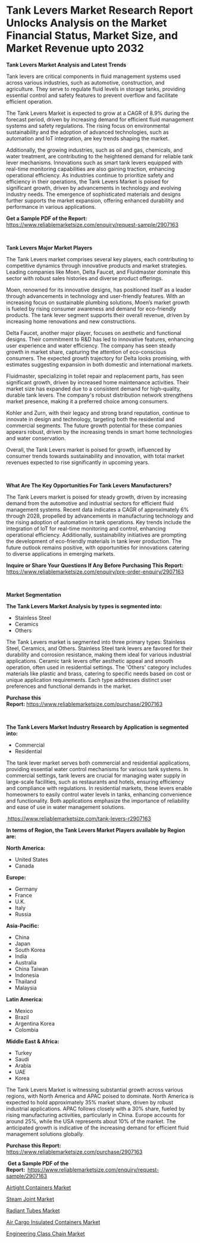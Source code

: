 <p><h1>Tank Levers Market Research Report Unlocks Analysis on the Market Financial Status, Market Size, and Market Revenue upto 2032</h1></p><p><strong>Tank Levers Market Analysis and Latest Trends</strong></p>
<p><p>Tank levers are critical components in fluid management systems used across various industries, such as automotive, construction, and agriculture. They serve to regulate fluid levels in storage tanks, providing essential control and safety features to prevent overflow and facilitate efficient operation.</p><p>The Tank Levers Market is expected to grow at a CAGR of 8.9% during the forecast period, driven by increasing demand for efficient fluid management systems and safety regulations. The rising focus on environmental sustainability and the adoption of advanced technologies, such as automation and IoT integration, are key trends shaping the market. </p><p>Additionally, the growing industries, such as oil and gas, chemicals, and water treatment, are contributing to the heightened demand for reliable tank lever mechanisms. Innovations such as smart tank levers equipped with real-time monitoring capabilities are also gaining traction, enhancing operational efficiency. As industries continue to prioritize safety and efficiency in their operations, the Tank Levers Market is poised for significant growth, driven by advancements in technology and evolving industry needs. The emergence of sophisticated materials and designs further supports the market expansion, offering enhanced durability and performance in various applications.</p></p>
<p><strong>Get a Sample PDF of the Report:&nbsp;</strong> <a href="https://www.reliablemarketsize.com/enquiry/request-sample/2907163?utm_campaign=2005&utm_medium=2&utm_source=Github&utm_content=ia&utm_term=12032025&utm_id=tank-levers">https://www.reliablemarketsize.com/enquiry/request-sample/2907163</a></p>
<p>&nbsp;</p>
<p><strong>Tank Levers Major Market Players</strong></p>
<p><p>The Tank Levers market comprises several key players, each contributing to competitive dynamics through innovative products and market strategies. Leading companies like Moen, Delta Faucet, and Fluidmaster dominate this sector with robust sales histories and diverse product offerings.</p><p>Moen, renowned for its innovative designs, has positioned itself as a leader through advancements in technology and user-friendly features. With an increasing focus on sustainable plumbing solutions, Moen’s market growth is fueled by rising consumer awareness and demand for eco-friendly products. The tank lever segment supports their overall revenue, driven by increasing home renovations and new constructions.</p><p>Delta Faucet, another major player, focuses on aesthetic and functional designs. Their commitment to R&D has led to innovative features, enhancing user experience and water efficiency. The company has seen steady growth in market share, capturing the attention of eco-conscious consumers. The expected growth trajectory for Delta looks promising, with estimates suggesting expansion in both domestic and international markets.</p><p>Fluidmaster, specializing in toilet repair and replacement parts, has seen significant growth, driven by increased home maintenance activities. Their market size has expanded due to a consistent demand for high-quality, durable tank levers. The company's robust distribution network strengthens market presence, making it a preferred choice among consumers.</p><p>Kohler and Zurn, with their legacy and strong brand reputation, continue to innovate in design and technology, targeting both the residential and commercial segments. The future growth potential for these companies appears robust, driven by the increasing trends in smart home technologies and water conservation.</p><p>Overall, the Tank Levers market is poised for growth, influenced by consumer trends towards sustainability and innovation, with total market revenues expected to rise significantly in upcoming years.</p></p>
<p>&nbsp;</p>
<p><strong>What Are The Key Opportunities For Tank Levers Manufacturers?</strong></p>
<p><p>The Tank Levers market is poised for steady growth, driven by increasing demand from the automotive and industrial sectors for efficient fluid management systems. Recent data indicates a CAGR of approximately 6% through 2028, propelled by advancements in manufacturing technology and the rising adoption of automation in tank operations. Key trends include the integration of IoT for real-time monitoring and control, enhancing operational efficiency. Additionally, sustainability initiatives are prompting the development of eco-friendly materials in tank lever production. The future outlook remains positive, with opportunities for innovations catering to diverse applications in emerging markets.</p></p>
<p><strong>Inquire or Share Your Questions If Any Before Purchasing This Report:</strong> <a href="https://www.reliablemarketsize.com/enquiry/pre-order-enquiry/2907163?utm_campaign=2005&utm_medium=2&utm_source=Github&utm_content=ia&utm_term=12032025&utm_id=tank-levers">https://www.reliablemarketsize.com/enquiry/pre-order-enquiry/2907163</a></p>
<p>&nbsp;</p>
<p><strong>Market Segmentation</strong></p>
<p><strong>The Tank Levers Market Analysis by types is segmented into:</strong></p>
<p><ul><li>Stainless Steel</li><li>Ceramics</li><li>Others</li></ul></p>
<p><p>The Tank Levers market is segmented into three primary types: Stainless Steel, Ceramics, and Others. Stainless Steel tank levers are favored for their durability and corrosion resistance, making them ideal for various industrial applications. Ceramic tank levers offer aesthetic appeal and smooth operation, often used in residential settings. The 'Others' category includes materials like plastic and brass, catering to specific needs based on cost or unique application requirements. Each type addresses distinct user preferences and functional demands in the market.</p></p>
<p><strong>Purchase this Report:&nbsp;</strong><a href="https://www.reliablemarketsize.com/purchase/2907163?utm_campaign=2005&utm_medium=2&utm_source=Github&utm_content=ia&utm_term=12032025&utm_id=tank-levers">https://www.reliablemarketsize.com/purchase/2907163</a></p>
<p>&nbsp;</p>
<p><strong>The Tank Levers Market Industry Research by Application is segmented into:</strong></p>
<p><ul><li>Commercial</li><li>Residential</li></ul></p>
<p><p>The tank lever market serves both commercial and residential applications, providing essential water control mechanisms for various tank systems. In commercial settings, tank levers are crucial for managing water supply in large-scale facilities, such as restaurants and hotels, ensuring efficiency and compliance with regulations. In residential markets, these levers enable homeowners to easily control water levels in tanks, enhancing convenience and functionality. Both applications emphasize the importance of reliability and ease of use in water management solutions.</p></p>
<p><a href="https://www.reliablemarketsize.com/tank-levers-r2907163?utm_campaign=2005&utm_medium=2&utm_source=Github&utm_content=ia&utm_term=12032025&utm_id=tank-levers">&nbsp;https://www.reliablemarketsize.com/tank-levers-r2907163</a></p>
<p><strong>In terms of Region, the Tank Levers Market Players available by Region are:</strong></p>
<p>
    <p> <strong> North America: </strong>
        <ul>
            <li>United States</li>
            <li>Canada</li>
        </ul>
        </p> 
    <p> <strong> Europe: </strong>
        <ul>
            <li>Germany</li>
            <li>France</li>
            <li>U.K.</li>
            <li>Italy</li>
            <li>Russia</li>
        </ul>
        </p> 
    <p> <strong> Asia-Pacific: </strong>
        <ul>
            <li>China</li>
            <li>Japan</li>
            <li>South Korea</li>
            <li>India</li>
            <li>Australia</li>
            <li>China Taiwan</li>
            <li>Indonesia</li>
            <li>Thailand</li>
            <li>Malaysia</li>
        </ul>
        </p> 
    <p> <strong> Latin America: </strong>
        <ul>
            <li>Mexico</li>
            <li>Brazil</li>
            <li>Argentina Korea</li>
            <li>Colombia</li>
        </ul>
        </p> 
    <p> <strong> Middle East & Africa: </strong>
        <ul>
            <li>Turkey</li>
            <li>Saudi</li>
            <li>Arabia</li>
            <li>UAE</li>
            <li>Korea</li>
        </ul>
    </p>
    </p>
<p><p>The Tank Levers Market is witnessing substantial growth across various regions, with North America and APAC poised to dominate. North America is expected to hold approximately 35% market share, driven by robust industrial applications. APAC follows closely with a 30% share, fueled by rising manufacturing activities, particularly in China. Europe accounts for around 25%, while the USA represents about 10% of the market. The anticipated growth is indicative of the increasing demand for efficient fluid management solutions globally.</p></p>
<p><strong>Purchase this Report: </strong><a href="https://www.reliablemarketsize.com/purchase/2907163?utm_campaign=2005&utm_medium=2&utm_source=Github&utm_content=ia&utm_term=12032025&utm_id=tank-levers">https://www.reliablemarketsize.com/purchase/2907163</a></p>
<p>&nbsp;<strong>Get a Sample PDF of the Report:&nbsp;&nbsp;</strong><a href="https://www.reliablemarketsize.com/enquiry/request-sample/2907163?utm_campaign=2005&utm_medium=2&utm_source=Github&utm_content=ia&utm_term=12032025&utm_id=tank-levers">https://www.reliablemarketsize.com/enquiry/request-sample/2907163</a></p>
<p><strong></strong></p>
<p><p><a href="https://github.com/vaduzunny/Market-Research-Report-List-1/blob/main/airtight-containers-market.md?utm_campaign=2005&utm_medium=2&utm_source=Github&utm_content=ia&utm_term=12032025&utm_id=tank-levers">Airtight Containers Market</a></p><p><a href="https://github.com/gasikcalbos8/Market-Research-Report-List-1/blob/main/steam-joint-market.md?utm_campaign=2005&utm_medium=2&utm_source=Github&utm_content=ia&utm_term=12032025&utm_id=tank-levers">Steam Joint Market</a></p><p><a href="https://github.com/dayaanapis5/Market-Research-Report-List-1/blob/main/radiant-tubes-market.md?utm_campaign=2005&utm_medium=2&utm_source=Github&utm_content=ia&utm_term=12032025&utm_id=tank-levers">Radiant Tubes Market</a></p><p><a href="https://github.com/ubavicachida/Market-Research-Report-List-1/blob/main/air-cargo-insulated-containers-market.md?utm_campaign=2005&utm_medium=2&utm_source=Github&utm_content=ia&utm_term=12032025&utm_id=tank-levers">Air Cargo Insulated Containers Market</a></p><p><a href="https://github.com/daleogrando/Market-Research-Report-List-1/blob/main/engineering-class-chain-market.md?utm_campaign=2005&utm_medium=2&utm_source=Github&utm_content=ia&utm_term=12032025&utm_id=tank-levers">Engineering Class Chain Market</a></p></p>